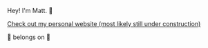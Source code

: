 Hey!  I'm Matt. 👋

[Check out my personal website (most likely still under construction)](https://www.mttwlsn.com/)

:pineapple: belongs on 🍕

